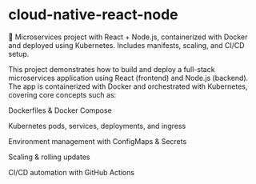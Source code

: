 # cloud-native-react-node
🚀 Microservices project with React + Node.js, containerized with Docker and deployed using Kubernetes. Includes manifests, scaling, and CI/CD setup.

This project demonstrates how to build and deploy a full-stack microservices application using React (frontend) and Node.js (backend).
The app is containerized with Docker and orchestrated with Kubernetes, covering core concepts such as:

Dockerfiles & Docker Compose

Kubernetes pods, services, deployments, and ingress

Environment management with ConfigMaps & Secrets

Scaling & rolling updates

CI/CD automation with GitHub Actions
